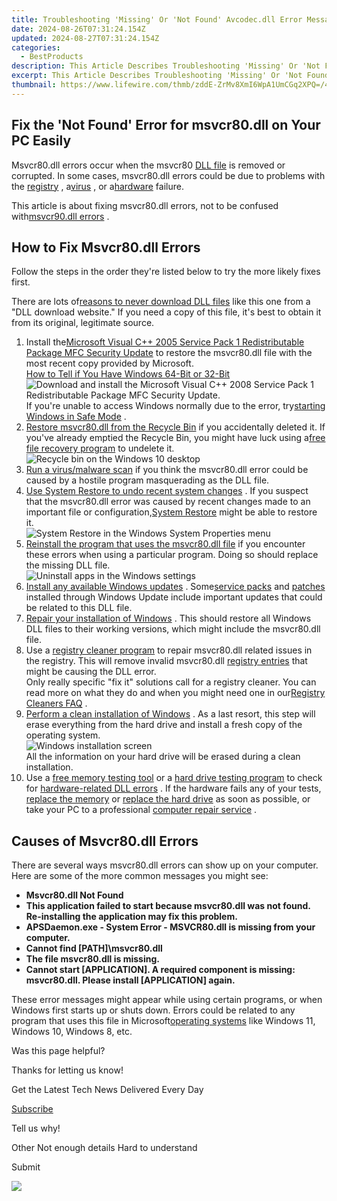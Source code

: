 ```yaml
---
title: Troubleshooting 'Missing' Or 'Not Found' Avcodec.dll Error Messages on Your PC
date: 2024-08-26T07:31:24.154Z
updated: 2024-08-27T07:31:24.154Z
categories:
  - BestProducts
description: This Article Describes Troubleshooting 'Missing' Or 'Not Found' Avcodec.dll Error Messages on Your PC
excerpt: This Article Describes Troubleshooting 'Missing' Or 'Not Found' Avcodec.dll Error Messages on Your PC
thumbnail: https://www.lifewire.com/thmb/zddE-ZrMv8XmI6WpA1UmCGq2XPQ=/400x300/filters:no_upscale():max_bytes(150000):strip_icc():format(webp)/avcodec-dll-error-message-5a9ef721eb97de003642bfa1.png
---
```


## Fix the 'Not Found' Error for msvcr80.dll on Your PC Easily
 Msvcr80.dll errors occur when the msvcr80 [DLL file](https://www.lifewire.com/what-is-a-dll-file-2625852) is removed or corrupted. In some cases, msvcr80.dll errors could be due to problems with the [registry](https://www.lifewire.com/windows-registry-2625992) , a[virus](https://www.lifewire.com/what-is-a-computer-virus-4799053) , or a[hardware](https://www.lifewire.com/computer-hardware-2625895) failure.

 This article is about fixing msvcr80.dll errors, not to be confused with[msvcr90.dll errors](https://www.lifewire.com/how-to-fix-msvcr90-dll-not-found-or-missing-errors-2623807) .

## How to Fix Msvcr80.dll Errors

 Follow the steps in the order they're listed below to try the more likely fixes first.

 There are lots of[reasons to never download DLL files](https://www.lifewire.com/important-reasons-not-to-download-dll-files-2624455) like this one from a "DLL download website." If you need a copy of this file, it's best to obtain it from its original, legitimate source.

1. Install the[Microsoft Visual C++ 2005 Service Pack 1 Redistributable Package MFC Security Update](https://www.microsoft.com/en-us/download/details.aspx?id=26347) to restore the msvcr80.dll file with the most recent copy provided by Microsoft.  
[How to Tell if You Have Windows 64-Bit or 32-Bit](https://www.lifewire.com/am-i-running-a-32-bit-or-64-bit-version-of-windows-2624475)  
![Download and install the Microsoft Visual C++ 2008 Service Pack 1 Redistributable Package MFC Security Update.](https://www.lifewire.com/thmb/y0cJF8YcT7jUhoYHa6I2MLkUK34=/1500x0/filters:no_upscale():max_bytes(150000):strip_icc():format(webp)/001_how-to-fix-msvcr80-dll-not-found-or-missing-errors-2623805-d6779f27587a4e7e82f12da8733de903.jpg)  
 If you're unable to access Windows normally due to the error, try[starting Windows in Safe Mode](https://www.lifewire.com/how-do-i-start-windows-in-safe-mode-2624480) .
2. [Restore msvcr80.dll from the Recycle Bin](https://www.lifewire.com/how-to-restore-deleted-files-from-the-recycle-bin-2624515) if you accidentally deleted it. If you've already emptied the Recycle Bin, you might have luck using a[free file recovery program](https://www.lifewire.com/free-data-recovery-software-tools-2622893) to undelete it.  
![Recycle bin on the Windows 10 desktop](https://www.lifewire.com/thmb/4ut5BIE7nDWKwmd_W4aHzm-d8s8=/1500x0/filters:no_upscale():max_bytes(150000):strip_icc():format(webp)/002_how-to-fix-msvcr80-dll-not-found-or-missing-errors-2623805-2bce627cec6b462da3ff837017f14eb4.jpg)
3. [Run a virus/malware scan](https://www.lifewire.com/properly-scan-your-computer-for-viruses-and-other-malware-2624526) if you think the msvcr80.dll error could be caused by a hostile program masquerading as the DLL file.
4. [Use System Restore to undo recent system changes](https://www.lifewire.com/how-to-use-system-restore-in-windows-2626131) . If you suspect that the msvcr80.dll error was caused by recent changes made to an important file or configuration,[System Restore](https://www.lifewire.com/what-is-system-restore-2626022) might be able to restore it.  
![System Restore in the Windows System Properties menu](https://www.lifewire.com/thmb/_-1sJ8p4CJYlFzHdYO59LHYJa6A=/1500x0/filters:no_upscale():max_bytes(150000):strip_icc():format(webp)/004_how-to-fix-msvcr90-dll-not-found-or-missing-errors-2623807-eba3b628271e4185b41ac1cdbd6c661f.jpg)
5. [Reinstall the program that uses the msvcr80.dll file](https://www.lifewire.com/what-is-the-proper-way-to-reinstall-a-software-program-2624478) if you encounter these errors when using a particular program. Doing so should replace the missing DLL file.  
![Uninstall apps in the Windows settings](https://www.lifewire.com/thmb/aR4ZlFW-s9gwHqMKvW-W07CQYKU=/1500x0/filters:no_upscale():max_bytes(150000):strip_icc():format(webp)/005_how-to-fix-msvcr80-dll-not-found-or-missing-errors-2623805-1c4381251a3f4f778657b0bc91aef6cb.jpg)
6. [Install any available Windows updates](https://www.lifewire.com/how-to-check-for-install-windows-updates-2624596) . Some[service packs](https://www.lifewire.com/what-is-a-service-pack-2626010) and [patches](https://www.lifewire.com/what-is-a-patch-2625960) installed through Windows Update include important updates that could be related to this DLL file.
7. [Repair your installation of Windows](https://www.lifewire.com/how-do-i-automatically-repair-windows-problems-2624907) . This should restore all Windows DLL files to their working versions, which might include the msvcr80.dll file.
8. Use a [registry cleaner program](https://www.lifewire.com/free-registry-cleaners-2626176) to repair msvcr80.dll related issues in the registry. This will remove invalid msvcr80.dll [registry entries](https://www.lifewire.com/what-is-a-registry-key-2625999) that might be causing the DLL error.  
 Only really specific "fix it" solutions call for a registry cleaner. You can read more on what they do and when you might need one in our[Registry Cleaners FAQ](https://www.lifewire.com/registry-cleaner-faq-2625124) .
9. [Perform a clean installation of Windows](https://www.lifewire.com/how-to-clean-install-windows-2624904) . As a last resort, this step will erase everything from the hard drive and install a fresh copy of the operating system.  
![Windows installation screen](https://www.lifewire.com/thmb/UHym4EqxQc8zrcXcggydWXdpQWk=/1500x0/filters:no_upscale():max_bytes(150000):strip_icc():format(webp)/009_how-to-fix-msvcr80-dll-not-found-or-missing-errors-2623805-00d097c0975044eb84b2d6b6908e5a15.jpg)  
 All the information on your hard drive will be erased during a clean installation.
10. Use a [free memory testing tool](https://www.lifewire.com/free-memory-test-programs-2626178) or a [hard drive testing program](https://www.lifewire.com/free-hard-drive-testing-programs-2626183) to check for [hardware-related DLL errors](https://www.lifewire.com/fix-a-dll-issue-caused-by-a-hardware-problem-2624493) . If the hardware fails any of your tests, [replace the memory](https://www.lifewire.com/how-to-replace-the-memory-ram-in-a-computer-2626201) or [replace the hard drive](https://www.lifewire.com/how-to-replace-a-hard-drive-2626200) as soon as possible, or take your PC to a professional [computer repair service](https://www.lifewire.com/how-do-i-get-my-computer-fixed-2625167) .

## Causes of Msvcr80.dll Errors

 There are several ways msvcr80.dll errors can show up on your computer. Here are some of the more common messages you might see:

* **Msvcr80.dll Not Found**
* **This application failed to start because msvcr80.dll was not found. Re-installing the application may fix this problem.**
* **APSDaemon.exe - System Error - MSVCR80.dll is missing from your computer.**
* **Cannot find \[PATH\]\\msvcr80.dll**
* **The file msvcr80.dll is missing.**
* **Cannot start \[APPLICATION\]. A required component is missing: msvcr80.dll. Please install \[APPLICATION\] again.**

 These error messages might appear while using certain programs, or when Windows first starts up or shuts down. Errors could be related to any program that uses this file in Microsoft[operating systems](https://www.lifewire.com/operating-systems-2625912) like Windows 11, Windows 10, Windows 8, etc.

Was this page helpful?

Thanks for letting us know!

 Get the Latest Tech News Delivered Every Day

[Subscribe](https://www.lifewire.com/#)

Tell us why!

 Other  Not enough details  Hard to understand

 Submit

<ins class="adsbygoogle"
     style="display:block"
     data-ad-format="autorelaxed"
     data-ad-client="ca-pub-7571918770474297"
     data-ad-slot="1223367746"></ins>



<ins class="adsbygoogle"
     style="display:block"
     data-ad-client="ca-pub-7571918770474297"
     data-ad-slot="8358498916"
     data-ad-format="auto"
     data-full-width-responsive="true"></ins>



<!-- affiliate ads begin -->
<a href="https://secure.2checkout.com/order/checkout.php?PRODS=4620778&QTY=1&AFFILIATE=108875&CART=1"><img src="https://secure.avangate.com/images/merchant/07dd4d5a72f5740ef0f035f201951476/728__90banner.jpg" border="0"></a>
<!-- affiliate ads end -->